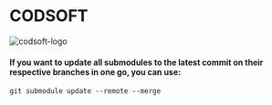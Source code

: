 # CODSOFT

![codsoft-logo](https://github.com/CJ445/CODSOFT/assets/131938772/6726a1b2-b2a9-4d69-a961-3f93faff57bb)


#### If you want to update all submodules to the latest commit on their respective branches in one go, you can use:
``` 
git submodule update --remote --merge
```
